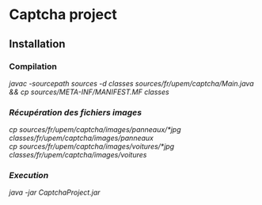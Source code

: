 # Captcha project

## Installation
<h3>Compilation</h3> 

<i>javac -sourcepath sources -d classes sources/fr/upem/captcha/Main.java && cp sources/META-INF/MANIFEST.MF classes<i>

<h3>Récupération des fichiers images</h3>

<i>cp sources/fr/upem/captcha/images/panneaux/*jpg classes/fr/upem/captcha/images/panneaux<i><br/>
<i>cp sources/fr/upem/captcha/images/voitures/*jpg classes/fr/upem/captcha/images/voitures<i>



<h3>Execution</h3>

<i>java -jar CaptchaProject.jar</i>

